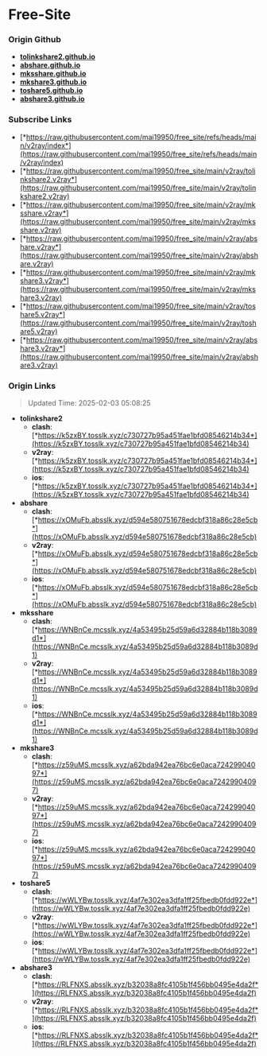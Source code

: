 # Free-Site

### Origin Github

- [**tolinkshare2.github.io**](https://github.com/tolinkshare2/tolinkshare2.github.io)
- [**abshare.github.io**](https://github.com/abshare/abshare.github.io)
- [**mksshare.github.io**](https://github.com/mksshare/mksshare.github.io)
- [**mkshare3.github.io**](https://github.com/mkshare3/mkshare3.github.io)
- [**toshare5.github.io**](https://github.com/toshare5/toshare5.github.io)
- [**abshare3.github.io**](https://github.com/abshare3/abshare3.github.io)

### Subscribe Links

- [*https://raw.githubusercontent.com/mai19950/free_site/refs/heads/main/v2ray/index*](https://raw.githubusercontent.com/mai19950/free_site/refs/heads/main/v2ray/index)
- [*https://raw.githubusercontent.com/mai19950/free_site/main/v2ray/tolinkshare2.v2ray*](https://raw.githubusercontent.com/mai19950/free_site/main/v2ray/tolinkshare2.v2ray)
- [*https://raw.githubusercontent.com/mai19950/free_site/main/v2ray/mksshare.v2ray*](https://raw.githubusercontent.com/mai19950/free_site/main/v2ray/mksshare.v2ray)
- [*https://raw.githubusercontent.com/mai19950/free_site/main/v2ray/abshare.v2ray*](https://raw.githubusercontent.com/mai19950/free_site/main/v2ray/abshare.v2ray)
- [*https://raw.githubusercontent.com/mai19950/free_site/main/v2ray/mkshare3.v2ray*](https://raw.githubusercontent.com/mai19950/free_site/main/v2ray/mkshare3.v2ray)
- [*https://raw.githubusercontent.com/mai19950/free_site/main/v2ray/toshare5.v2ray*](https://raw.githubusercontent.com/mai19950/free_site/main/v2ray/toshare5.v2ray)
- [*https://raw.githubusercontent.com/mai19950/free_site/main/v2ray/abshare3.v2ray*](https://raw.githubusercontent.com/mai19950/free_site/main/v2ray/abshare3.v2ray)

### Origin Links

> Updated Time: 2025-02-03 05:08:25

- **tolinkshare2**
  - **clash**: [*https://k5zxBY.tosslk.xyz/c730727b95a451fae1bfd08546214b34*](https://k5zxBY.tosslk.xyz/c730727b95a451fae1bfd08546214b34)
  - **v2ray**: [*https://k5zxBY.tosslk.xyz/c730727b95a451fae1bfd08546214b34*](https://k5zxBY.tosslk.xyz/c730727b95a451fae1bfd08546214b34)
  - **ios**: [*https://k5zxBY.tosslk.xyz/c730727b95a451fae1bfd08546214b34*](https://k5zxBY.tosslk.xyz/c730727b95a451fae1bfd08546214b34)
- **abshare**
  - **clash**: [*https://xOMuFb.absslk.xyz/d594e580751678edcbf318a86c28e5cb*](https://xOMuFb.absslk.xyz/d594e580751678edcbf318a86c28e5cb)
  - **v2ray**: [*https://xOMuFb.absslk.xyz/d594e580751678edcbf318a86c28e5cb*](https://xOMuFb.absslk.xyz/d594e580751678edcbf318a86c28e5cb)
  - **ios**: [*https://xOMuFb.absslk.xyz/d594e580751678edcbf318a86c28e5cb*](https://xOMuFb.absslk.xyz/d594e580751678edcbf318a86c28e5cb)
- **mksshare**
  - **clash**: [*https://WNBnCe.mcsslk.xyz/4a53495b25d59a6d32884b118b3089d1*](https://WNBnCe.mcsslk.xyz/4a53495b25d59a6d32884b118b3089d1)
  - **v2ray**: [*https://WNBnCe.mcsslk.xyz/4a53495b25d59a6d32884b118b3089d1*](https://WNBnCe.mcsslk.xyz/4a53495b25d59a6d32884b118b3089d1)
  - **ios**: [*https://WNBnCe.mcsslk.xyz/4a53495b25d59a6d32884b118b3089d1*](https://WNBnCe.mcsslk.xyz/4a53495b25d59a6d32884b118b3089d1)
- **mkshare3**
  - **clash**: [*https://z59uMS.mcsslk.xyz/a62bda942ea76bc6e0aca72429904097*](https://z59uMS.mcsslk.xyz/a62bda942ea76bc6e0aca72429904097)
  - **v2ray**: [*https://z59uMS.mcsslk.xyz/a62bda942ea76bc6e0aca72429904097*](https://z59uMS.mcsslk.xyz/a62bda942ea76bc6e0aca72429904097)
  - **ios**: [*https://z59uMS.mcsslk.xyz/a62bda942ea76bc6e0aca72429904097*](https://z59uMS.mcsslk.xyz/a62bda942ea76bc6e0aca72429904097)
- **toshare5**
  - **clash**: [*https://wWLYBw.tosslk.xyz/4af7e302ea3dfa1ff25fbedb0fdd922e*](https://wWLYBw.tosslk.xyz/4af7e302ea3dfa1ff25fbedb0fdd922e)
  - **v2ray**: [*https://wWLYBw.tosslk.xyz/4af7e302ea3dfa1ff25fbedb0fdd922e*](https://wWLYBw.tosslk.xyz/4af7e302ea3dfa1ff25fbedb0fdd922e)
  - **ios**: [*https://wWLYBw.tosslk.xyz/4af7e302ea3dfa1ff25fbedb0fdd922e*](https://wWLYBw.tosslk.xyz/4af7e302ea3dfa1ff25fbedb0fdd922e)
- **abshare3**
  - **clash**: [*https://RLFNXS.absslk.xyz/b32038a8fc4105b1f456bb0495e4da2f*](https://RLFNXS.absslk.xyz/b32038a8fc4105b1f456bb0495e4da2f)
  - **v2ray**: [*https://RLFNXS.absslk.xyz/b32038a8fc4105b1f456bb0495e4da2f*](https://RLFNXS.absslk.xyz/b32038a8fc4105b1f456bb0495e4da2f)
  - **ios**: [*https://RLFNXS.absslk.xyz/b32038a8fc4105b1f456bb0495e4da2f*](https://RLFNXS.absslk.xyz/b32038a8fc4105b1f456bb0495e4da2f)

